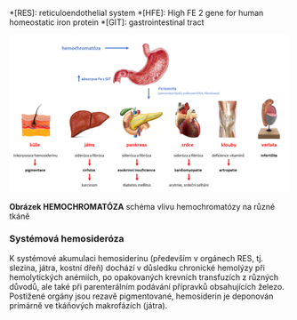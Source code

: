 <style>
img[alt^="image"] {max-width:20px;}
img[alt^="bigimage"] {  max-height:60px}
tbody tr:nth-child(even){background-color:#f1f1f1}
</style>
<div class="w3-row">
<div class="w3-half w3-center">

*[RES]: reticuloendothelial system
*[HFE]: High FE 2 gene for human homeostatic iron protein 
*[GIT]: gastrointestinal tract 

![hemochromatoza](hemochromatoza.png)

**Obrázek HEMOCHROMATÓZA** schéma vlivu hemochromatózy na různé tkáně


</div>
<div class="w3-half">
<div class="w3-justify w3-margin-left">


### Systémová hemosideróza

K systémové akumulaci hemosiderinu (především v orgánech RES, tj. slezina, játra, kostní dřeň) dochází v důsledku chronické hemolýzy při hemolytických anémiích, po opakovaných krevních transfuzích z různých důvodů, ale také při parenterálním podávání přípravků obsahujících železo. Postižené orgány jsou rezavě pigmentované, hemosiderin je deponován primárně ve tkáňových makrofázích (játra).


</div>
</div>
</div>

